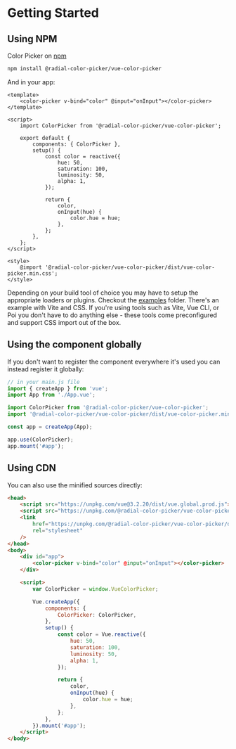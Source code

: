 # Getting Started

## Using NPM

Color Picker on [npm](https://www.npmjs.com/package/@radial-color-picker/vue-color-picker)

```bash
npm install @radial-color-picker/vue-color-picker
```

And in your app:

```vue
<template>
    <color-picker v-bind="color" @input="onInput"></color-picker>
</template>

<script>
    import ColorPicker from '@radial-color-picker/vue-color-picker';

    export default {
        components: { ColorPicker },
        setup() {
            const color = reactive({
                hue: 50,
                saturation: 100,
                luminosity: 50,
                alpha: 1,
            });

            return {
                color,
                onInput(hue) {
                    color.hue = hue;
                },
            };
        },
    };
</script>

<style>
    @import '@radial-color-picker/vue-color-picker/dist/vue-color-picker.min.css';
</style>
```

Depending on your build tool of choice you may have to setup the appropriate loaders or plugins. Checkout the [examples](https://github.com/radial-color-picker/vue-color-picker/tree/master/examples) folder. There's an example with Vite and CSS. If you're using tools such as Vite, Vue CLI, or Poi you don't have to do anything else - these tools come preconfigured and support CSS import out of the box.

## Using the component globally

If you don't want to register the component everywhere it's used you can instead register it globally:

```js
// in your main.js file
import { createApp } from 'vue';
import App from './App.vue';

import ColorPicker from '@radial-color-picker/vue-color-picker';
import '@radial-color-picker/vue-color-picker/dist/vue-color-picker.min.css';

const app = createApp(App);

app.use(ColorPicker);
app.mount('#app');
```

## Using CDN

You can also use the minified sources directly:

```html
<head>
    <script src="https://unpkg.com/vue@3.2.20/dist/vue.global.prod.js"></script>
    <script src="https://unpkg.com/@radial-color-picker/vue-color-picker/dist/vue-color-picker.umd.min.js"></script>
    <link
        href="https://unpkg.com/@radial-color-picker/vue-color-picker/dist/vue-color-picker.min.css"
        rel="stylesheet"
    />
</head>
<body>
    <div id="app">
        <color-picker v-bind="color" @input="onInput"></color-picker>
    </div>

    <script>
        var ColorPicker = window.VueColorPicker;

        Vue.createApp({
            components: {
                ColorPicker: ColorPicker,
            },
            setup() {
                const color = Vue.reactive({
                    hue: 50,
                    saturation: 100,
                    luminosity: 50,
                    alpha: 1,
                });

                return {
                    color,
                    onInput(hue) {
                        color.hue = hue;
                    },
                };
            },
        }).mount('#app');
    </script>
</body>
```
